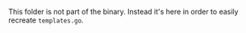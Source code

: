 This folder is not part of the binary. Instead it's here in order to easily recreate `templates.go`.